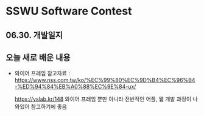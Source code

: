 # SSWU Software Contest 
## 06.30. 개발일지

## 오늘 새로 배운 내용 
  - 와이어 프레임 
    참고자료 : https://www.nss.com.tw/ko/%EC%99%80%EC%9D%B4%EC%96%B4-%ED%94%84%EB%A0%88%EC%9E%84-ux/

    https://yslab.kr/148 와이어 프레임 뿐만 아니라 전반적인 어플, 웹 개발 과정이 나와있어 참고하기에 좋음
    
    
             

